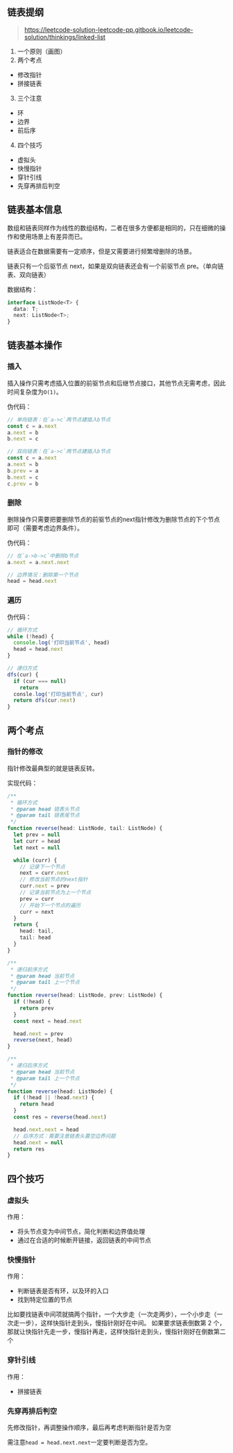 ## 链表提纲

> https://leetcode-solution-leetcode-pp.gitbook.io/leetcode-solution/thinkings/linked-list

1. 一个原则（画图）
2. 两个考点
  - 修改指针
  - 拼接链表
3. 三个注意
  - 环
  - 边界
  - 前后序
4. 四个技巧
  - 虚拟头
  - 快慢指针
  - 穿针引线
  - 先穿再排后判空

## 链表基本信息

数组和链表同样作为线性的数组结构，二者在很多方便都是相同的，只在细微的操作和使用场景上有差异而已。

链表适合在数据需要有一定顺序，但是又需要进行频繁增删除的场景。

链表只有一个后驱节点 next，如果是双向链表还会有一个前驱节点 pre。（单向链表、双向链表）

数据结构：

```ts
interface ListNode<T> {
  data: T;
  next: ListNode<T>;
}
```

## 链表基本操作

### 插入

插入操作只需考虑插入位置的前驱节点和后继节点接口，其他节点无需考虑，因此时间复杂度为`O(1)`。

伪代码：

```js
// 单向链表：在`a->c`两节点建插入b节点
const c = a.next
a.next = b
b.next = c

// 双向链表：在`a->c`两节点建插入b节点
const c = a.next
a.next = b
b.prev = a
b.next = c
c.prev = b
```

### 删除

删除操作只需要把要删除节点的前驱节点的next指针修改为删除节点的下个节点即可（需要考虑边界条件）。

伪代码：

```js
// 在`a->b->c`中删除b节点
a.next = a.next.next

// 边界情况：删除第一个节点
head = head.next
```

### 遍历

伪代码：

```js
// 循环方式
while (!head) {
  console.log('打印当前节点', head)
  head = head.next
}

// 递归方式
dfs(cur) {
  if (cur === null) 
    return
  consle.log('打印当前节点', cur)
  return dfs(cur.next)
}
```

## 两个考点

### 指针的修改

指针修改最典型的就是链表反转。

实现代码：

```ts
/**
 * 循环方式
 * @param head 链表头节点
 * @param tail 链表尾节点
 */
function reverse(head: ListNode, tail: ListNode) {
  let prev = null
  let curr = head
  let next = null

  while (curr) {
    // 记录下一个节点
    next = curr.next
    // 修改当前节点的next指针
    curr.next = prev
    // 记录当前节点为上一个节点
    prev = curr
    // 开始下一个节点的遍历
    curr = next
  }
  return {
    head: tail,
    tail: head
  }
}

/**
 * 递归前序方式
 * @param head 当前节点
 * @param tail 上一个节点
 */
function reverse(head: ListNode, prev: ListNode) {
  if (!head) {
    return prev
  }
  const next = head.next

  head.next = prev
  reverse(next, head)
}

/**
 * 递归后序方式
 * @param head 当前节点
 * @param tail 上一个节点
 */
function reverse(head: ListNode) {
  if (!head || !head.next) {
    return head
  }
  const res = reverse(head.next)

  head.next.next = head
  // 后序方式：需要注意链表头置空边界问题
  head.next = null
  return res
}
```

## 四个技巧

### 虚拟头

作用：

- 将头节点变为中间节点，简化判断和边界值处理
- 通过在合适的时候断开链接，返回链表的中间节点

### 快慢指针

作用：

- 判断链表是否有环，以及环的入口
- 找到特定位置的节点

比如要找链表中间项就搞两个指针，一个大步走（一次走两步），一个小步走（一次走一步），这样快指针走到头，慢指针刚好在中间。 如果要求链表倒数第 2 个，那就让快指针先走一步，慢指针再走，这样快指针走到头，慢指针刚好在倒数第二个

### 穿针引线

作用：

- 拼接链表

### 先穿再排后判空

先修改指针，再调整操作顺序，最后再考虑判断指针是否为空

需注意`head = head.next.next`一定要判断是否为空。
